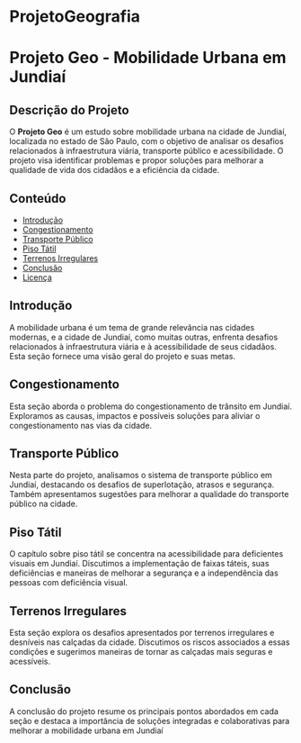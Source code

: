 # ProjetoGeografia

# Projeto Geo - Mobilidade Urbana em Jundiaí

## Descrição do Projeto

O **Projeto Geo** é um estudo sobre mobilidade urbana na cidade de Jundiaí, localizada no estado de São Paulo, com o objetivo de analisar os desafios relacionados à infraestrutura viária, transporte público e acessibilidade. O projeto visa identificar problemas e propor soluções para melhorar a qualidade de vida dos cidadãos e a eficiência da cidade.

## Conteúdo

- [Introdução](#introdução)
- [Congestionamento](#congestionamento)
- [Transporte Público](#transporte-público)
- [Piso Tátil](#piso-tátil)
- [Terrenos Irregulares](#terrenos-irregulares)
- [Conclusão](#conclusão)
- [Licença](#licença)

## Introdução

A mobilidade urbana é um tema de grande relevância nas cidades modernas, e a cidade de Jundiaí, como muitas outras, enfrenta desafios relacionados à infraestrutura viária e à acessibilidade de seus cidadãos. Esta seção fornece uma visão geral do projeto e suas metas.

## Congestionamento

Esta seção aborda o problema do congestionamento de trânsito em Jundiaí. Exploramos as causas, impactos e possíveis soluções para aliviar o congestionamento nas vias da cidade.

## Transporte Público

Nesta parte do projeto, analisamos o sistema de transporte público em Jundiaí, destacando os desafios de superlotação, atrasos e segurança. Também apresentamos sugestões para melhorar a qualidade do transporte público na cidade.

## Piso Tátil

O capítulo sobre piso tátil se concentra na acessibilidade para deficientes visuais em Jundiaí. Discutimos a implementação de faixas táteis, suas deficiências e maneiras de melhorar a segurança e a independência das pessoas com deficiência visual.

## Terrenos Irregulares

Esta seção explora os desafios apresentados por terrenos irregulares e desníveis nas calçadas da cidade. Discutimos os riscos associados a essas condições e sugerimos maneiras de tornar as calçadas mais seguras e acessíveis.

## Conclusão

A conclusão do projeto resume os principais pontos abordados em cada seção e destaca a importância de soluções integradas e colaborativas para melhorar a mobilidade urbana em Jundiaí
